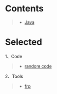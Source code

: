 
# Contents
> * [Java](https://github.com/WraithBorg/Blog/projects/1)
# Selected
1、Code
>* [random code](https://github.com/WraithBorg/Blog/issues/4)

2、Tools
>* [frp](https://github.com/WraithBorg/Blog/issues/5)
